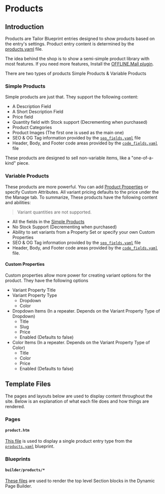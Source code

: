# Products

## Introduction

Products are Tailor Blueprint entries designed to show products based on the entry's settings. Product entry content is determined by the [products.yaml](https://github.com/artistro08/tailor-starter/blob/main/seeds/blueprints/content/shop/products.yaml) file.

The idea behind the shop is to show a semi-simple product library with most features. If you need more features, Install the [OFFLINE.Mall plugin](https://octobercms.com/plugin/offline-mall).&#x20;

There are two types of products Simple Products & Variable Products

### Simple Products

Simple products are just that. They support the following content:

* A Description Field
* A Short Description Field
* Price field
* Quantity field with Stock support (Decrementing when purchased)
* Product Categories
* Product Images (The first one is used as the main one)
* SEO & OG Tag information provided by the [`seo_fields.yaml`](https://github.com/artistro08/tailor-starter/blob/main/seeds/blueprints/content/mixins/builder/general\_options/seo\_fields.yaml) file
* Header, Body, and Footer code areas provided by the [`code_fields.yaml`](https://github.com/artistro08/tailor-starter/blob/main/seeds/blueprints/content/mixins/builder/general\_options/code\_fields.yaml) file

These products are designed to sell non-variable items, like a "one-of-a-kind" piece.&#x20;

### Variable Products

These products are more powerful. You can add [Product Properties](product-properties.md) or specify Custom Attributes. All variant pricing defaults to the price under the the Manage tab. To summarize, These products have the following content and abilities:

> Variant quantities are not supported.&#x20;

* All the fields in the [Simple Products](products.md#simple-products)
* No Stock Support (Decrementing when purchased)
* Ability to set variants from a Property Set or specify your own Custom Properties
* SEO & OG Tag information provided by the [`seo_fields.yaml`](https://github.com/artistro08/tailor-starter/blob/main/seeds/blueprints/content/mixins/builder/general\_options/seo\_fields.yaml) file
* Header, Body, and Footer code areas provided by the [`code_fields.yaml`](https://github.com/artistro08/tailor-starter/blob/main/seeds/blueprints/content/mixins/builder/general\_options/code\_fields.yaml) file.

#### Custom Properties

Custom properties allow more power for creating variant options for the product. They have the following options

* Variant Property Title
* Variant Property Type
  * Dropdown
  * Color
* Dropdown Items (In a repeater. Depends on the Variant Property Type of Dropdown)
  * Title
  * Slug
  * Price
  * Enabled (Defaults to false)
* Color Items (In a repeater. Depends on the Variant Property Type of Color)
  * Title
  * Color
  * Price
  * Enabled (Defaults to false)

## Template Files

The pages and layouts below are used to display content throughout the site. Below is an explanation of what each file does and how things are rendered.&#x20;

### Pages

#### `product.htm`

[This file](https://github.com/artistro08/tailor-starter/blob/main/pages/event.htm) is used to display a single product entry type from the [`products.yaml`](https://github.com/artistro08/tailor-starter/blob/main/seeds/blueprints/content/shop/products.yaml) blueprint.&#x20;

### Blueprints

#### `builder/products/*`

[These files](https://github.com/artistro08/tailor-starter/tree/main/seeds/blueprints/content/mixins/builder/products) are used to render the top level Section blocks in the Dynamic Page Builder.

